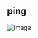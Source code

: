
## ping
![image](https://github.com/ergo-services/benchmarks/assets/118860/f33285b7-5cf9-4195-aa56-c0f4b867d420)
